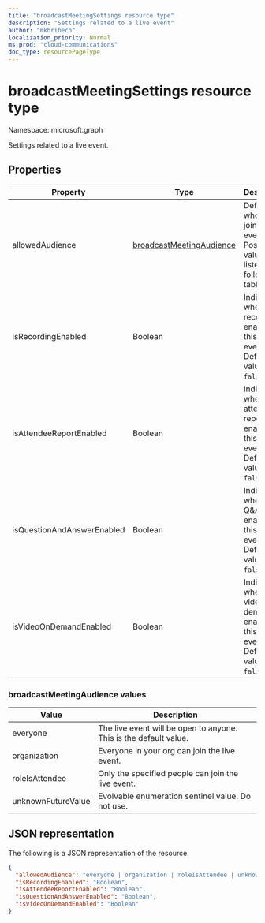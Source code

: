 ```yaml
---
title: "broadcastMeetingSettings resource type"
description: "Settings related to a live event"
author: "mkhribech"
localization_priority: Normal
ms.prod: "cloud-communications"
doc_type: resourcePageType
---
```


# broadcastMeetingSettings resource type

Namespace: microsoft.graph

Settings related to a live event.

## Properties

| Property                   | Type                                                         | Description                                                                                 |
|----------------------------|--------------------------------------------------------------|---------------------------------------------------------------------------------------------|
| allowedAudience            | [broadcastMeetingAudience](#broadcastmeetingaudience-values) | Defines who can join the live event. Possible values are listed in the following table.     |
| isRecordingEnabled         | Boolean                                                      | Indicates whether recording is enabled for this live event. Default value is `false`.       |
| isAttendeeReportEnabled    | Boolean                                                      | Indicates whether attendee report is enabled for this live event. Default value is `false`. |
| isQuestionAndAnswerEnabled | Boolean                                                      | Indicates whether Q&A is enabled for this live event. Default value is `false`.             |
| isVideoOnDemandEnabled     | Boolean                                                      | Indicates whether video on demand is enabled for this live event. Default value is `false`. |

### broadcastMeetingAudience values

| Value              | Description                                                       |
|--------------------|-------------------------------------------------------------------|
| everyone           | The live event will be open to anyone. This is the default value. |
| organization       | Everyone in your org can join the live event.                     |
| roleIsAttendee     | Only the specified people can join the live event.                |
| unknownFutureValue | Evolvable enumeration sentinel value. Do not use.                 |

## JSON representation

The following is a JSON representation of the resource.

<!-- {
  "blockType": "resource",
  "optionalProperties": [],
  "@odata.type": "microsoft.graph.broadcastMeetingSettings"
}-->
```json
{
  "allowedAudience": "everyone | organization | roleIsAttendee | unknownFutureValue",
  "isRecordingEnabled": "Boolean",
  "isAttendeeReportEnabled": "Boolean",
  "isQuestionAndAnswerEnabled": "Boolean",
  "isVideoOnDemandEnabled": "Boolean"
}
```

<!-- uuid: 8fcb5dbc-d5aa-4681-8e31-b001d5168d79
2015-10-25 14:57:30 UTC -->
<!--
{
  "type": "#page.annotation",
  "description": "broadcastSettings resource",
  "keywords": "",
  "section": "documentation",
  "tocPath": "",
  "suppressions": []
}
-->
